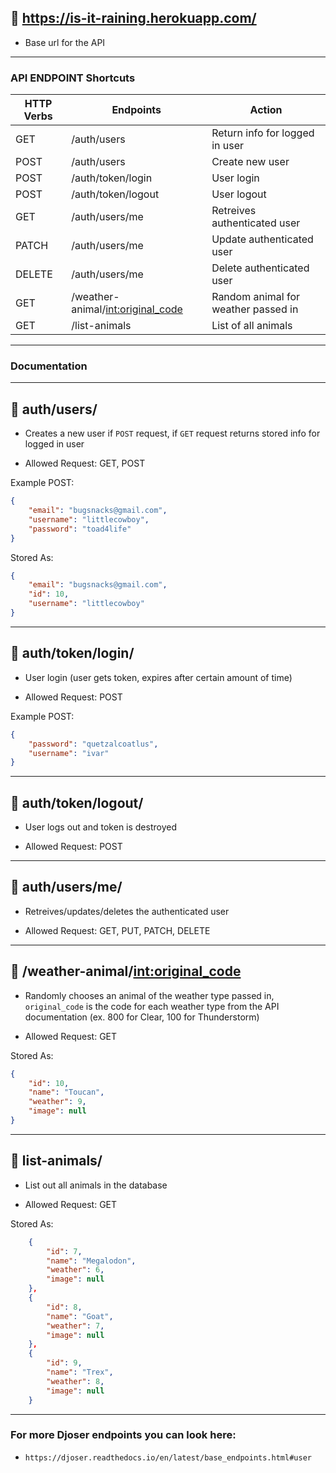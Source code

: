 ## 🐌  https://is-it-raining.herokuapp.com/

- Base url for the API

___
### API ENDPOINT Shortcuts

| HTTP Verbs | Endpoints                           | Action                                     |
| ---------- | ------------------------------------| ------------------------------------------ |
| GET        | /auth/users                         | Return info for logged in user             |
| POST       | /auth/users                         | Create new user                            |
| POST       | /auth/token/login                   | User login                                 |
| POST       | /auth/token/logout                  | User logout                                |
| GET        | /auth/users/me                      | Retreives authenticated user               |
| PATCH      | /auth/users/me                      | Update authenticated user                  |
| DELETE     | /auth/users/me                      | Delete authenticated user                  |
| GET        | /weather-animal/<int:original_code> | Random animal for weather passed in        |
| GET        | /list-animals                       | List of all animals                        |

___

### Documentation
___

## 🐝   auth/users/

- Creates a new user if `POST` request, if `GET` request returns stored info for logged in user

- Allowed Request: GET, POST


Example POST:
```json
{
    "email": "bugsnacks@gmail.com",
	"username": "littlecowboy",
	"password": "toad4life"
}
```
Stored As:
```json
{
    "email": "bugsnacks@gmail.com",
    "id": 10,
    "username": "littlecowboy"
}
```
___

## 🌸   auth/token/login/

- User login (user gets token, expires after certain amount of time)

- Allowed Request: POST


Example POST:
```json
{
    "password": "quetzalcoatlus",
    "username": "ivar"
}
```

___

## 🐓   auth/token/logout/

- User logs out and token is destroyed

- Allowed Request: POST

___

## 🦆  auth/users/me/

- Retreives/updates/deletes the authenticated user

- Allowed Request: GET, PUT, PATCH, DELETE

___

## 🦈   /weather-animal/<int:original_code>

- Randomly chooses an animal of the weather type passed in, `original_code` is the code for each weather type from the API documentation (ex. 800 for Clear, 100 for Thunderstorm)

- Allowed Request: GET


Stored As:
```json
{
	"id": 10,
	"name": "Toucan",
	"weather": 9,
	"image": null
}
```
___

## 🐆   list-animals/

- List out all animals in the database

- Allowed Request: GET


Stored As:
```json
	{
		"id": 7,
		"name": "Megalodon",
		"weather": 6,
		"image": null
	},
	{
		"id": 8,
		"name": "Goat",
		"weather": 7,
		"image": null
	},
	{
		"id": 9,
		"name": "Trex",
		"weather": 8,
		"image": null
	}
```
___



### For more Djoser endpoints you can look here:
- `https://djoser.readthedocs.io/en/latest/base_endpoints.html#user`